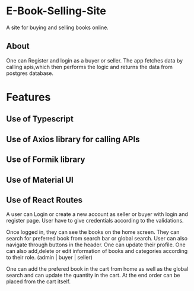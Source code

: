 # E-Book-Selling-Site

A site for buying and selling books online.

## About

One can Register and login as a buyer or seller.
The app fetches data by calling apis,which then performs the logic and returns the data from postgres database.

# Features
## Use of Typescript
## Use of Axios library for calling APIs
## Use of Formik library
## Use of Material UI
## Use of React Routes

A user can Login or create a new account as seller or buyer with login and register page.
User have to give credentials according to the validations.

Once logged in, they can see the books on the home screen. 
They can search for preferred book from search bar or global search.
User can also navigate through buttons in the header.
One can update their profile.
One can also add,delete or edit information of books and categories according to their role. (admin | buyer | seller)

One can add the prefered book in the cart from home as well as the global search and can update the quantity in the cart.
At the end order can be placed from the cart itself.

